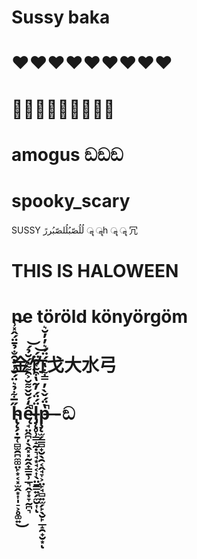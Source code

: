 # Sussy baka
# ❤️️❤️️❤️️❤️️❤️️❤️️❤️️❤️️❤️️
# 👨‍👨‍👦👨‍👨‍👦👨‍👨‍👦
# amogus ඞඞඞ
# spooky_scary
SUSSY
لُلُصّبُلُلصّبُررً ॣ ॣh ॣ ॣ 冗
# THIS IS HALOWEEN
# ne töröld könyörgöm
# 金竹戈大水弓
# h̴̢̨̗̣̱̜̻̫̯̪̼͚̤̙͙͔͓̫̭͙͎̩̠͕̥͚͍̋̅͋̉͛̈́̆̾̔̑̐̉̄̈́̂̽͗͜͝ę̴̘̤̭̪̦̖̭͓͓̰̭̟̳̱̹̲͉̭̞͙̞̰̪͉̂̒́̆̌͌̆͐̑͌͊́̆̉́̚͝l̵̡̨̥̹͇̝̰̣͉̘͙̘͔͎̖̤̱͇͍̗̼̮͎̈́̈́̓̃̔͒͂͑̑̈́͝ͅp̶̧̨̫̗͇̻̟̮̖̯͔̭̘̞͕̤̙̘̻͍̫̗̙̖̮̙̲̝̯̟̮͙̔̈́̌̀̓̿͋̔̈́̈́͛̓̓̆͛̚ͅ -ඞ
